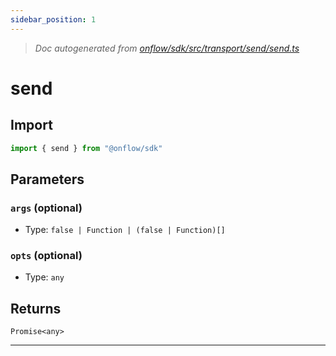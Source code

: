 ```yaml
---
sidebar_position: 1
---
```


> _Doc autogenerated from [onflow/sdk/src/transport/send/send.ts](https://github.com/onflow/fcl-js/tree/master/packages/sdk/src/transport/send/send.ts)_

# send


## Import

```typescript
import { send } from "@onflow/sdk"
```


## Parameters

### `args` (optional)
- Type: `false | Function | (false | Function)[]`


### `opts` (optional)
- Type: `any`



## Returns

`Promise<any>`


---